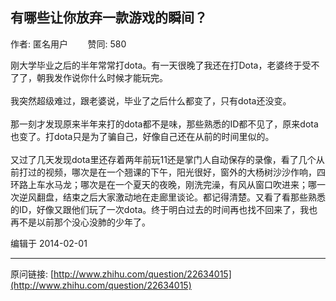 ## 有哪些让你放弃一款游戏的瞬间？

作者: 匿名用户&nbsp;&nbsp;&nbsp;&nbsp;&nbsp;&nbsp;&nbsp;&nbsp;赞同: 580


刚大学毕业之后的半年常常打dota。有一天很晚了我还在打Dota，老婆终于受不了了，朝我发作说你什么时候才能玩完。<br><br>我突然超级难过，跟老婆说，毕业了之后什么都变了，只有dota还没变。<br><br>那一刻才发现原来半年来打的dota都不是味，那些熟悉的ID都不见了，原来dota也变了。打dota只是为了骗自己，好像自己还在从前的时间里似的。<br><br>又过了几天发现dota里还存着两年前玩11还是掌门人自动保存的录像，看了几个从前打过的视频，哪次是在一个翘课的下午，阳光很好，窗外的大杨树沙沙作响，四环路上车水马龙；哪次是在一个夏天的夜晚，刚洗完澡，有风从窗口吹进来；哪一次逆风翻盘，结束之后大家激动地在走廊里谈论。都记得清楚。又看了看那些熟悉的ID，好像又跟他们玩了一次dota。终于明白过去的时间再也找不回来了，我也再不是以前那个没心没肺的少年了。



编辑于 2014-02-01



---
原问链接: [http://www.zhihu.com/question/22634015](http://www.zhihu.com/question/22634015)